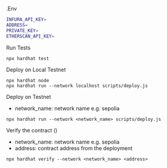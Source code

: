 .Env
```bash 
INFURA_API_KEY=
ADDRESS=
PRIVATE_KEY=
ETHERSCAN_API_KEY=
```

Run Tests
```shell
npx hardhat test
```

Deploy on Local Testnet
```shell 
npx hardhat node
npx hardhat run --network localhost scripts/deploy.js
```

Deploy on Testnet
- network_name: network name e.g. sepolia

```shell
npx hardhat run --network <network_name> scripts/deploy.js 
```

Verify the contract ()
- network_name: network name e.g. sepolia
- address: contract address from the deployment

``` shell
npx hardhat verify --network <network_name> <address>
```
